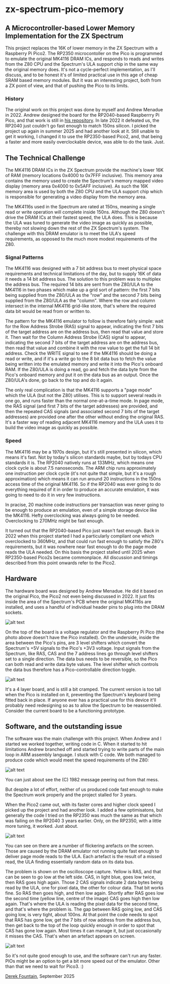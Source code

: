 # zx-spectrum-pico-memory

## A Microcontroller-based Lower Memory Implementation for the ZX Spectrum

This project replaces the 16K of lower memory in the ZX Spectrum with a Raspberry Pi Pico2. The RP2350
microcontoller on the Pico is programmed to emulate the original MK4116 DRAM ICs, and responds to reads
and writes from the Z80 CPU and the Spectrum's ULA support chip in the same way the original memory
does. It's not a cycle-perfect implementation, as I'll discuss, and to be honest it's of limited
practical use in this age of cheap SRAM based memory modules. But it was an interesting project, both
from a ZX point of view, and that of pushing the Pico to its limits.

### History

The original work on this project was done by myself and Andrew Menadue in 2022. Andrew designed the board
for the RP2040-based Raspberrry Pi Pico, and that work is still in
<a href="https://github.com/blackjetrock/zx-spectrum-pico-memory">his repository</a>. In late 2022 it
defeated us, the RP2040 just couldn't go fast enough to match 150ns silicon. I picked the project up
again in summer 2025 and had another look at it. Still unable to get it working, I changed it to use
the RP2350-based Pico2, and, that being a faster and more easily overclockable device, was able to
do the task. Just.

## The Technical Challenge

The MK4116 DRAM ICs in the ZX Spectrum provide the machine's lower 16K of RAM (memory locations 0x4000 to
0x7FFF inclusive). This memory area contains the memory used to create the Spectrum's memory mapped
video display (memory area 0x4000 to 0x5AFF inclusive). As such the 16K memory area is used by both the
Z80 CPU and the ULA support chip which is responsible for generating a video display from the memory
area.

The MK4116s used in the Spectrum are rated at 150ns, meaning a single read or write operation will
complete inside 150ns. Although the Z80 doesn't drive the DRAM ICs at their fastest speed, the ULA does.
This is because the ULA was tuned to generate the video image as quickly as possible, thereby not
slowing down the rest of the ZX Spectrum's system. The challenge with this DRAM emulator is to meet the
ULA's speed requirements, as opposed to the much more modest requirements of the Z80.

### Signal Patterns

The MK4116 was designed with a 7 bit address bus to meet physical space requirements and technical
limitations of the day, but to supply 16K of data it needs a 14 bit address bus. The solution to this
problem was to multiplex the address bus. The required 14 bits are sent from the Z80/ULA to the MK4116 in
two phases which make up a grid sort of pattern: the first 7 bits being supplied from the Z80/ULA as the "row"
and the second 7 bits being supplied from the Z80/ULA as the "column". Where the row and column intersect
in the internal MK4116 grid-like store, that's where the required data bit would be read from or written to.

The pattern for the MK4116 emulator to follow is therefore fairly simple: wait for the Row Address Strobe
(RAS) signal to appear, indicating the first 7 bits of the target address are on the address bus, then read
that value and store it. Then wait for the Column Address Strobe (CAS) signal to appear, indicating the
second 7 bits of the target address are on the address bus, then read that value and combine it with the
row value to get the full 14 bit address. Check the WRITE signal to see if the MK4116 should be doing a read
or write, and if it's a write go to the 8 bit data bus to fetch the value being written into the emulated
memory and write it into the Pico's onboard RAM. If the Z80/ULA is doing a read, go and fetch the data byte from
the Pico's onboard memory and put it on the data bus as an output. Once the Z80/ULA's done, go back to the top
and do it again.

The only real complication is that the MK4116 supports a "page mode" which the ULA (but not the Z80)
utilises. This is to support several reads in one go, and runs faster than the normal one-at-a-time mode.
In page mode, the RAS signal (and first 7 bits of the target addresses) are provided, and then the
repeated CAS signals (and associated second 7 bits of the target addresses) are provided one after the
other without ending the original RAS. It's a faster way of reading adjacent MK4116 memory and the ULA uses it to
build the video image as quickly as possible.

### Speed

The MK4116 may be a 1970s design, but it's still presented in silicon, which means it's fast. Not by today's
silicon standards maybe, but by todays CPU standards it is. The RP2040 natively runs at 133MHz, which means
one clock cycle is about 7.5 nanoseconds. The ARM chip runs approximately one instruction per clock cycle (it's
not quite that simple, but it's a rough approximation) which means it can run around 20 instructions in the
150ns access time of the original MK4116. So if the RP2040 was ever going to do everything required of it in
order to produce an accurate emulation, it was going to need to do it in very few instructions.

In pracise, 20 machine code instructions per transaction was never going to be enough to produce an emulation,
even of a simple storage device like the MK4116. Hefty overclocking was always going to be needed. Overclocking
to 270MHz might be fast enough.

It turned out that the RP2040-based Pico just wasn't fast enough. Back in 2022 when this project started I had
a particularly compliant one which overclocked to 360MHz, and that could run fast enough to satisfy the Z80's
requirements, but it was nowhere near fast enough to do the page mode reads the ULA needed. On this basis the
project stalled until 2025 when RP2350-based Pico2s became commonplace. All discussion and timings described
from this point onwards refer to the Pico2.

## Hardware

The hardware board was designed by Andrew Menadue. He did it based on the original Pico, the Pico2 not even
being discussed in 2022. It just fits inside the area of the Spectrum's PCB where the original MK4116s are
installed, and uses a handful of individual header pins to plug into the DRAM sockets.

![alt text](notes/board_top.jpg "v1.1")

On the top of the board is a voltage regulator and the Raspberry Pi Pico (the photo above doesn't have the
Pico installed). On the underside, inside the area between the Pico's pins,
are 3 level shifters which convert the Spectrum's +5V signals to the Pico's +3V3 voltage. Input signals from 
the Spectrum, like RAS, CAS and the 7 address lines go through level shifters set to a single direction. The
data bus needs to be reversible, so the Pico can both read and write data byte values. The level shifter
which controls the data bus therefore has a Pico-controllable direction toggle.

![alt text](notes/board_underside.jpg "v1.1")

It's a 4 layer board, and is still a bit cramped. The current version is too tall when the Pico is installed
on it, preventing the Spectrum's keyboard being fitted back in place. If anyone ever has a practical use for
this device it'll probably need redesigning so as to allow the Spectrum to be reassembled. Consider the
current board to be a functioning prototype.

## Software, and the outstanding issue

The software was the main challenge with this project. When Andrew and I started we worked together, writing
code in C. When it started to hit limitations Andrew branched off and started trying to write parts of the
main loop in ARM assembly language. I stuck with C code. We both managed to produce code which would meet
the speed requirements of the Z80:

![alt text](notes/messy_prompt.jpg "v1.1")

You can just about see the (C) 1982 message peering out from that mess.

But despite a lot of effort, neither of us produced code fast enough to make the Spectrum work properly and
the project stalled for 3 years.

When the Pico2 came out, with its faster cores and higher clock speed I picked up the project and had another
look. I added a few optimisatons, but generally the code I tried on the RP2350 was much the same as that which
was failing on the RP2040 3 years earlier. Only, on the RP2350, with a little more tuning, it worked. Just about.

![alt text](notes/zx_dram_emulator.jpg "v1.1")

You can see on there are a number of flickering arefacts on the screen. Those are caused by the DRAM emulator
not running quite fast enough to deliver page mode reads to the ULA. Each artefact is the result of a missed
read, the ULA finding essentially random data on its data bus.

The problem is shown on the oscilloscope capture. Yellow is RAS, and that can be seen to go low at the left
side. CAS, in light blue, goes low twice, then RAS goes high again. Those 2 CAS signals indicate 2 data bytes
being read by the ULA, one for pixel data, the other for colour data. That bit works fine. So RAS then goes
high, and then low again. Shortly after RAS goes low the second time (yellow line, centre of the image) CAS
goes high then low again. That's where the ULA is reading the pixel data for the second time, and that's
where the problem is. The gap between RAS going low, and CAS going low, is very tight, about 100ns. At that
point the code needs to spot that RAS has gone low, get the 7 bits of row address from the address bus, then
get back to the top of the loop quickly enough in order to spot that CAS has gone low again. Most times it
can manage it, but just occasionally it misses the CAS. That's when an artefact appears on screen.

![alt text](notes/page_mode_read_fast_enough.png "v1.1")

So it's not quite good enough to use, and the software can't run any faster. PIOs might be an option to get
a bit more speed out of the emulator. Other than that we need to wait for Pico3. :)

[Derek Fountain](https://www.derekfountain.org/), September 2025





 